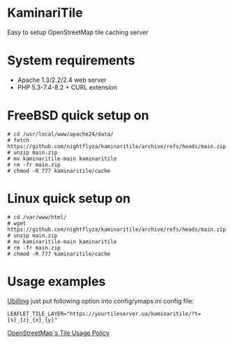 # KaminariTile
Easy to setup OpenStreetMap tile caching server

# System requirements

  * Apache 1.3/2.2/2.4 web server
  * PHP 5.3-7.4-8.2 + CURL extension

# FreeBSD quick setup on 

```
# cd /usr/local/www/apache24/data/
# fetch https://github.com/nightflyza/kaminaritile/archive/refs/heads/main.zip
# unzip main.zip
# mv kaminaritile-main kaminaritile
# rm -fr main.zip
# chmod -R 777 kaminaritile/cache
```


# Linux quick setup on 

```
# cd /var/www/html/
# wget https://github.com/nightflyza/kaminaritile/archive/refs/heads/main.zip
# unzip main.zip
# mv kaminaritile-main kaminaritile
# rm -fr main.zip
# chmod -R 777 kaminaritile/cache
```

# Usage examples

[Ubilling](https://wiki.ubilling.net.ua/doku.php?id=switchmap) just put following option into config/ymaps.ini config file:

```
LEAFLET_TILE_LAYER="https://yourtileserver.ua/kaminaritile/?t={s}_{z}_{x}_{y}"
```

[OpenStreetMap`s Tile Usage Policy](https://operations.osmfoundation.org/policies/tiles/)